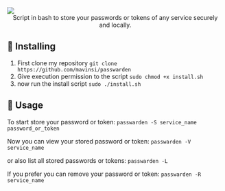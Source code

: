 
<img src="https://img.shields.io/badge/Made%20with-Bash-1f425f.svg">

<div id="header" align="center">
  Script in bash to store your passwords or tokens of any service securely and locally.
  </div>
  
  
## 💭 Installing
1. First clone my repository ``git clone https://github.com/mavinsi/passwarden ``
2. Give execution permission to the script ``sudo chmod +x install.sh``
3. now run the install script ``sudo ./install.sh``

## 🏃 Usage

To start store your password or token: ``passwarden -S service_name password_or_token``

Now you can view your stored password or token: ``passwarden -V service_name``

or also list all stored passwords or tokens: ``passwarden -L``

If you prefer you can remove your password or token: ``passwarden -R service_name``
